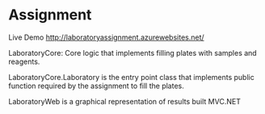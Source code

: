 # Assignment

Live Demo
http://laboratoryassignment.azurewebsites.net/

LaboratoryCore: Core logic that implements filling plates with samples and reagents.

LaboratoryCore.Laboratory is the entry point class that implements public function required by the assignment to fill the plates.

LaboratoryWeb is a graphical representation of results built MVC.NET

